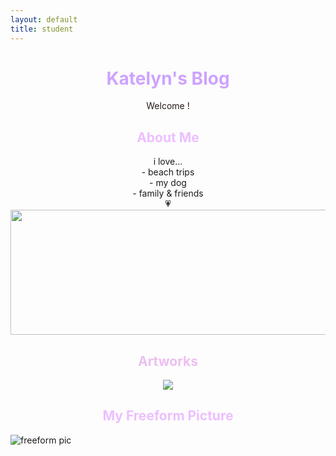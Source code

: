 ```yaml
---
layout: default
title: student
---
```


# <center><font color = "#CEA3FF"> Katelyn's Blog </font></center>
<center><font color = "#281b18"> Welcome ! </font></center>

## <center><font color = "#ECBFFF"> About Me </font></center>
<center>i love...</center>
<center>- beach trips</center>
<center>- my dog</center>
<center>- family & friends</center>
<center>💗</center>

<img src="https://i.imgur.com/WQJ2SDM.png" width="600" height="200">

## <center><font color = "#ECBFF"> Artworks </font></center>
<center><img src="https://i.imgur.com/KpIwams.png"></center>


## <center><font color = "#ECBFFF"> My Freeform Picture </font></center>
![freeform pic](https://i.imgur.com/7YUCqwg.png)
